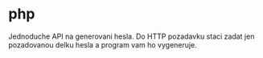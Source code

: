 # php
Jednoduche API na generovani hesla.
Do HTTP pozadavku staci zadat jen pozadovanou delku hesla a program vam ho vygeneruje.
